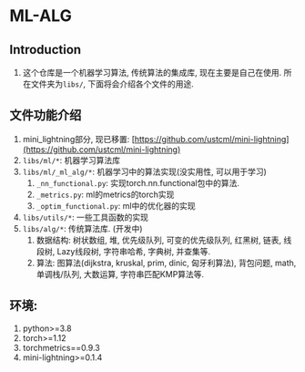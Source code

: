 # ML-ALG


## Introduction
1. 这个仓库是一个机器学习算法, 传统算法的集成库, 现在主要是自己在使用. 所在文件夹为`libs/`, 下面将会介绍各个文件的用途.



## 文件功能介绍
1. mini_lightning部分, 现已移置: [https://github.com/ustcml/mini-lightning](https://github.com/ustcml/mini-lightning)
2. `libs/ml/*`: 机器学习算法库
3. `libs/ml/_ml_alg/*`: 机器学习中的算法实现(没实用性, 可以用于学习)
   1. `_nn_functional.py`: 实现torch.nn.functional包中的算法.
   2. `_metrics.py`: ml的metrics的torch实现
   3. `_optim_functional.py`: ml中的优化器的实现
4. `libs/utils/*`: 一些工具函数的实现
5. `libs/alg/*`: 传统算法库. (开发中)
   1. 数据结构: 树状数组, 堆, 优先级队列, 可变的优先级队列, 红黑树, 链表, 线段树, Lazy线段树, 字符串哈希, 字典树, 并查集等.
   2. 算法: 图算法(dijkstra, kruskal, prim, dinic, 匈牙利算法), 背包问题, math, 单调栈/队列, 大数运算, 字符串匹配KMP算法等.



## 环境:
1. python>=3.8
2. torch>=1.12
3. torchmetrics==0.9.3
4. mini-lightning>=0.1.4

